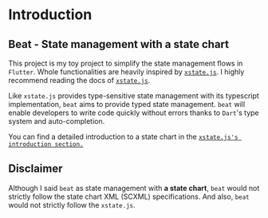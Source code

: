 # Introduction

## Beat - State management with a state chart

This project is my toy project to simplify the state management flows in `Flutter`. Whole functionalities are heavily inspired by [`xstate.js`](https://xstate.js.org/docs/). I highly recommend reading the docs of [`xstate.js`](https://xstate.js.org/docs/).&#x20;

Like `xstate.js` provides type-sensitive state management with its typescript implementation, `beat` aims to provide typed state management. `beat` will enable developers to write code quickly without errors thanks to `Dart`'s type system and auto-completion.&#x20;

You can find a detailed introduction to a state chart in the [`xstate.js's introduction section.`](https://xstate.js.org/docs/guides/introduction-to-state-machines-and-statecharts/#states)

## Disclaimer

Although I said `beat` as state management with **a state chart**, `beat` would not strictly follow the state chart XML (SCXML) specifications. And also, `beat` would not strictly follow the `xstate.js`.
